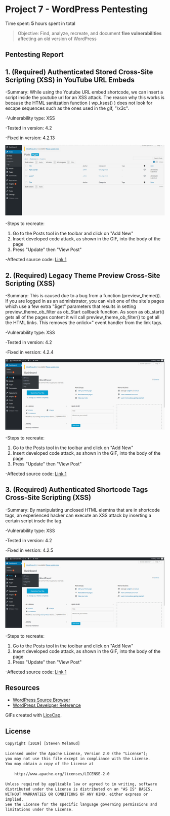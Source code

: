 # Project 7 - WordPress Pentesting

Time spent: **5** hours spent in total

> Objective: Find, analyze, recreate, and document **five vulnerabilities** affecting an old version of WordPress

## Pentesting Report

## 1. (Required) Authenticated Stored Cross-Site Scripting (XSS) in YouTube URL Embeds

-Summary: While using the Youtube URL embed shortcode, we can insert a script inside the youtube url for an XSS attack. The reason why   this works is because the HTML sanitzation function ( wp_kses() ) does not look for escape sequences such as the ones used in the gif, "\x3c". 

-Vulnerability type: XSS

-Tested in version: 4.2

-Fixed in version: 4.2.13

![](example1.gif)

-Steps to recreate:
   1) Go to the Posts tool in the toolbar and click on "Add New"
   2) Insert developed code attack, as shown in the GIF, into the body of the page
   3) Press "Update" then "View Post" 
   
-Affected source code: 
  [Link 1](https://core.trac.wordpress.org/changeset/40160/trunk/src/wp-includes/embed.php?old=38361&old_path=trunk%2Fsrc%2Fwp-includes%2Fembed.php)
  
  
## 2. (Required)  Legacy Theme Preview Cross-Site Scripting (XSS)

-Summary: This is caused due to a bug from a function (preview_theme()). If you are logged in as an administrator, you can visit one of the site's pages which use a few extra "$get" parameters that results in setting preview_theme_ob_filter as ob_Start callback function. As soon as ob_start() gets all of the pages content it will call preview_theme_ob_filter() to get all the HTML links. This removes the onlick=" event handler from the link tags.

-Vulnerability type: XSS

-Tested in version: 4.2

-Fixed in version: 4.2.4

![](example2.gif)

-Steps to recreate:
   1) Go to the Posts tool in the toolbar and click on "Add New"
   2) Insert developed code attack, as shown in the GIF, into the body of the page
   3) Press "Update" then "View Post" 
   
-Affected source code: 
  [Link 1](https://core.trac.wordpress.org/changeset/33549)
  
  
## 3. (Required) Authenticated Shortcode Tags Cross-Site Scripting (XSS)
 
 -Summary: By manipulating unclosed HTML elemtns that are in shortcode tags, an experienced hacker can execute an XSS attack by inserting a certain script insde the tag.
 
-Vulnerability type: XSS   

-Tested in version: 4.2 

-Fixed in version: 4.2.5
 
 ![](example3.gif)

-Steps to recreate:
   1) Go to the Posts tool in the toolbar and click on "Add New"
   2) Insert developed code attack, as shown in the GIF, into the body of the page
   3) Press "Update" then "View Post" 
   
   -Affected source code: 
  [Link 1](http://blog.checkpoint.com/2015/09/15/finding-vulnerabilities-in-core-wordpress-a-bug-hunters-trilogy-part-iii-ultimatum/)
 
## Resources

- [WordPress Source Browser](https://core.trac.wordpress.org/browser/)
- [WordPress Developer Reference](https://developer.wordpress.org/reference/)

GIFs created with [LiceCap](http://www.cockos.com/licecap/).

## License

    Copyright [2019] [Steven Melamud]

    Licensed under the Apache License, Version 2.0 (the "License");
    you may not use this file except in compliance with the License.
    You may obtain a copy of the License at

        http://www.apache.org/licenses/LICENSE-2.0

    Unless required by applicable law or agreed to in writing, software
    distributed under the License is distributed on an "AS IS" BASIS,
    WITHOUT WARRANTIES OR CONDITIONS OF ANY KIND, either express or implied.
    See the License for the specific language governing permissions and
    limitations under the License.
